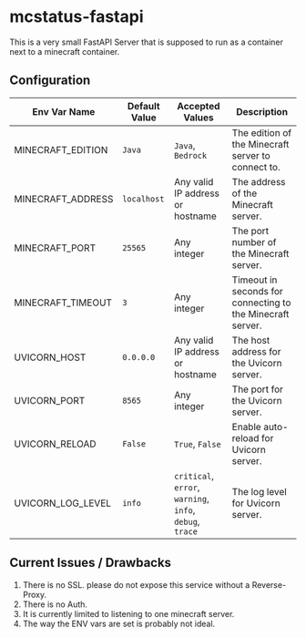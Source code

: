 ﻿# mcstatus-fastapi

This is a very small FastAPI Server that is supposed to run as a container next to a minecraft container.

## Configuration

| **Env Var Name**  | **Default Value** | **Accepted Values**                                      | **Description**                                            |
|-------------------|-------------------|----------------------------------------------------------|------------------------------------------------------------|
| MINECRAFT_EDITION | `Java`            | `Java`, `Bedrock`                                        | The edition of the Minecraft server to connect to.         |
| MINECRAFT_ADDRESS | `localhost`       | Any valid IP address or hostname                         | The address of the Minecraft server.                       |
| MINECRAFT_PORT    | `25565`           | Any integer                                              | The port number of the Minecraft server.                   |
| MINECRAFT_TIMEOUT | `3`               | Any integer                                              | Timeout in seconds for connecting to the Minecraft server. |
| UVICORN_HOST      | `0.0.0.0`         | Any valid IP address or hostname                         | The host address for the Uvicorn server.                   |
| UVICORN_PORT      | `8565`            | Any integer                                              | The port for the Uvicorn server.                           |
| UVICORN_RELOAD    | `False`           | `True`, `False`                                          | Enable auto-reload for Uvicorn server.                     |
| UVICORN_LOG_LEVEL | `info`            | `critical`, `error`, `warning`, `info`, `debug`, `trace` | The log level for Uvicorn server.                          |

## Current Issues / Drawbacks

1. There is no SSL. please do not expose this service without a Reverse-Proxy.
2. There is no Auth.
3. It is currently limited to listening to one minecraft server.
4. The way the ENV vars are set is probably not ideal.
